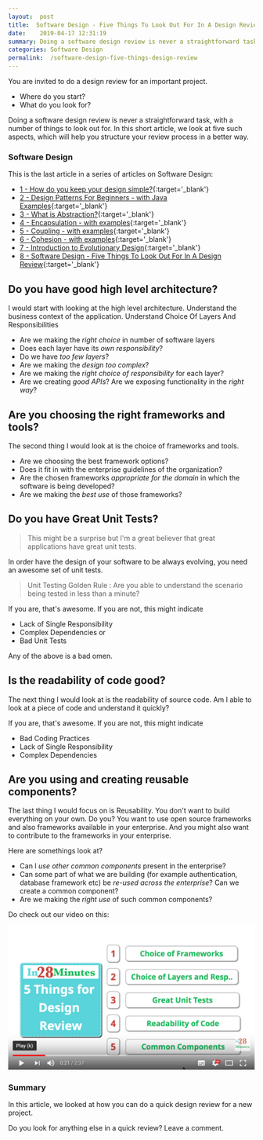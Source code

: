 ```yaml
---
layout:  post
title:  Software Design - Five Things To Look Out For In A Design Review
date:    2019-04-17 12:31:19
summary: Doing a software design review is never a straightforward task, with a number of things to look out for. In this short article, we look at five such aspects, which will help you structure your review process in a better way.
categories: Software Design
permalink:  /software-design-five-things-design-review
---
```


You are invited to do a design review for an important project.  
- Where do you start? 
- What do you look for?

Doing a software design review is never a straightforward task, with a number of things to look out for. In this short article, we look at five such aspects, which will help you structure your review process in a better way.

### Software Design

This is the last article in a series of articles on Software Design:

- [1 - How do you keep your design simple?](/software-design-keep-your-design-simple){:target='_blank'}
- [2 - Design Patterns For Beginners - with Java Examples](/design-patterns-for-beginners-with-java-examples){:target='_blank'}
- [3 - What is Abstraction?](/software-design-what-is-abstraction){:target='_blank'}
- [4 - Encapsulation - with examples](/software-design-encapsulation-with-examples){:target='_blank'}
- [5 - Coupling - with examples](/software-design-coupling-with-examples){:target='_blank'}
- [6 - Cohesion - with examples](/software-design-cohesion-with-examples){:target='_blank'}
- [7 - Introduction to Evolutionary Design](/software-design-introduction-to-evolutionary-design){:target='_blank'}
- [8 - Software Design - Five Things To Look Out For In A Design Review](/software-design-five-things-design-review){:target='_blank'}

 
## Do you have good high level architecture?

I would start with looking at the high level architecture. Understand the business context of the application. Understand Choice Of Layers And Responsibilities

* Are we making the *right choice* in number of software layers
* Does each layer have its *own responsibility*?
* Do we have *too few layers*?
* Are we making the *design too complex*?
* Are we making the *right choice of responsibility* for each layer?
* Are we creating *good APIs*? Are we exposing functionality in the *right way*?

## Are you choosing the right frameworks and tools?

The second thing I would look at is the choice of frameworks and tools. 
* Are we choosing the best framework options?
* Does it fit in with the enterprise guidelines of the organization?
* Are the chosen frameworks *appropriate for the domain* in which the software is being developed?
* Are we making the *best use* of those frameworks?

## Do you have Great Unit Tests?

> This might be a surprise but I'm a great believer that great applications have great unit tests. 

In order have the design of your software to be always evolving, you need an awesome set of unit tests. 

> Unit Testing Golden Rule : Are you able to understand the scenario being tested in less than a minute? 

If you are, that's awesome. If you are not, this might indicate
* Lack of Single Responsibility
* Complex Dependencies or 
* Bad Unit Tests 

Any of the above is a bad omen. 

## Is the readability of code good?

The next thing I would look at is the readability of source code. Am I able to look at a piece of code and understand it quickly?

If you are, that's awesome. If you are not, this might indicate
* Bad Coding Practices
* Lack of Single Responsibility
* Complex Dependencies

## Are you using and creating reusable components?

The last thing I would focus on is Reusability. You don't want to build everything on your own. Do you? You want to use open source frameworks and also frameworks available in your enterprise. And you might also want to contribute to the frameworks in your enterprise.

Here are somethings look at?
* Can I *use other common components* present in the enterprise?
* Can some part of what we are building (for example authentication, database framework etc) be *re-used across the enterprise*? Can we create a common component?
* Are we making the *right use* of such common components?

Do check out our video on this:

[![image info](/images/Capture-01-02.png)](https://www.youtube.com/watch?v=idgO7_Dvdm0)

### Summary

In this article, we looked at how you can do a quick design review for a new project.

Do you look for anything else in a quick review? Leave a comment.

